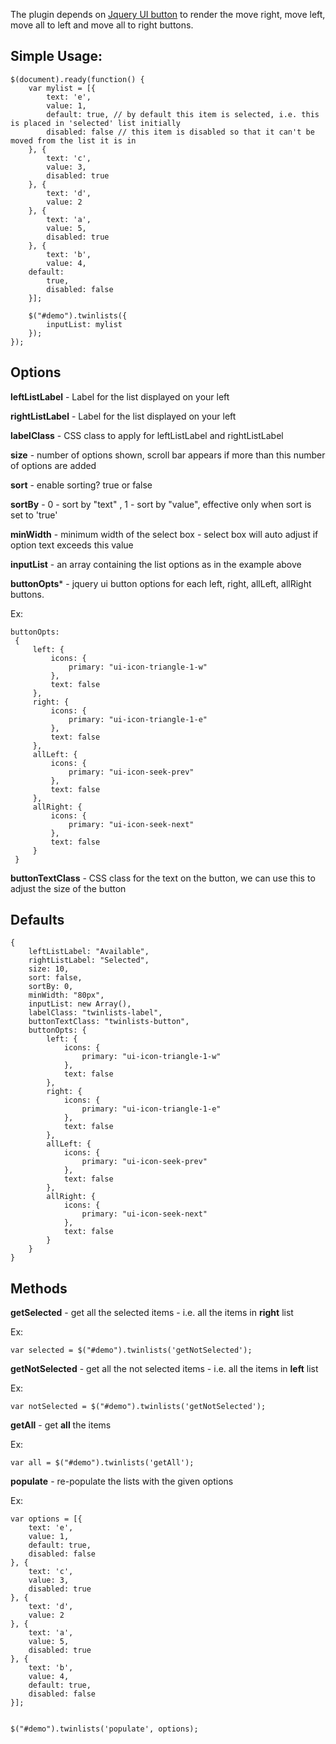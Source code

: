 The plugin depends on [Jquery UI button][1] to render the move right, move left, move all to left and move all to right buttons.

Simple Usage:
-------------

    $(document).ready(function() {
    	var mylist = [{
    		text: 'e',
    		value: 1,		
    	    default: true, // by default this item is selected, i.e. this is placed in 'selected' list initially
    		disabled: false // this item is disabled so that it can't be moved from the list it is in
    	}, {
    		text: 'c',
    		value: 3,
    		disabled: true
    	}, {
    		text: 'd',
    		value: 2
    	}, {
    		text: 'a',
    		value: 5,
    		disabled: true
    	}, {
    		text: 'b',
    		value: 4,
    	default:
    		true,
    		disabled: false
    	}];
    
    	$("#demo").twinlists({
    		inputList: mylist
    	});
    });




**Options**
-----------

**leftListLabel** - Label for the list displayed on your left

**rightListLabel** - Label for the list displayed on your left

**labelClass** -  CSS class to apply for leftListLabel and rightListLabel

**size** - number of options shown, scroll bar appears if more than this number of options are added

**sort** - enable sorting? true or false

**sortBy** -  0 - sort by "text" , 1 - sort by "value", effective only when sort is set to 'true'

**minWidth** - minimum width of the select box - select box will auto adjust if option text exceeds this value

**inputList** - an array containing the list options as in the example above

**buttonOpts*** - jquery ui button options for each left, right, allLeft, allRight buttons.

 Ex:

 

    buttonOpts:
     {
         left: {
             icons: {
                 primary: "ui-icon-triangle-1-w"
             },
             text: false
         },
         right: {
             icons: {
                 primary: "ui-icon-triangle-1-e"
             },
             text: false
         },
         allLeft: {
             icons: {
                 primary: "ui-icon-seek-prev"
             },
             text: false
         },
         allRight: {
             icons: {
                 primary: "ui-icon-seek-next"
             },
             text: false
         }
     }

   


**buttonTextClass** - CSS class for the text on the button, we can use this to adjust the size of the button


**Defaults**
------------

    {
        leftListLabel: "Available",
        rightListLabel: "Selected",        
        size: 10,    
        sort: false,      
        sortBy: 0,     
        minWidth: "80px",
        inputList: new Array(),
        labelClass: "twinlists-label",        
        buttonTextClass: "twinlists-button",
        buttonOpts: {
            left: {
                icons: {
                    primary: "ui-icon-triangle-1-w"
                },
                text: false
            },
            right: {
                icons: {
                    primary: "ui-icon-triangle-1-e"
                },
                text: false
            },
            allLeft: {
                icons: {
                    primary: "ui-icon-seek-prev"
                },
                text: false
            },
            allRight: {
                icons: {
                    primary: "ui-icon-seek-next"
                },
                text: false
            }
        }
    }


**Methods**
-----------

 **getSelected**   - get all the selected items - i.e. all the items in **right** list

 Ex:
  

    var selected = $("#demo").twinlists('getNotSelected');

 **getNotSelected** - get all the  not selected items - i.e. all the items in **left** list

Ex:
  

    var notSelected = $("#demo").twinlists('getNotSelected');

  
 **getAll** - get **all** the items

  Ex:
 

    var all = $("#demo").twinlists('getAll');

 
 **populate** - re-populate the lists with the given options

 Ex:

    var options = [{
        text: 'e',
        value: 1,
        default: true,      
        disabled: false 
    }, {
        text: 'c',
        value: 3,
        disabled: true
    }, {
        text: 'd',
        value: 2
    }, {
        text: 'a',
        value: 5,
        disabled: true
    }, {
        text: 'b',
        value: 4,
        default: true,
        disabled: false
    }];
    

    $("#demo").twinlists('populate', options);






  [1]: http://jqueryui.com/demos/button/
